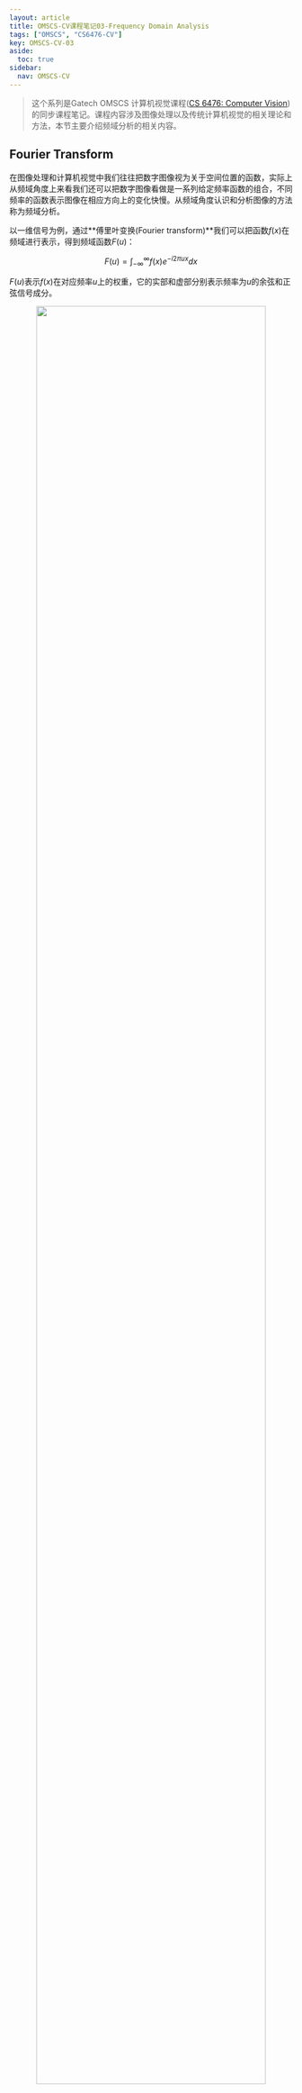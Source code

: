 ```yaml
---
layout: article
title: OMSCS-CV课程笔记03-Frequency Domain Analysis
tags: ["OMSCS", "CS6476-CV"]
key: OMSCS-CV-03
aside:
  toc: true
sidebar:
  nav: OMSCS-CV
---
```


> 这个系列是Gatech OMSCS 计算机视觉课程([CS 6476: Computer Vision](https://omscs.gatech.edu/cs-6476-computer-vision))的同步课程笔记。课程内容涉及图像处理以及传统计算机视觉的相关理论和方法，本节主要介绍频域分析的相关内容。
<!--more-->

## Fourier Transform

在图像处理和计算机视觉中我们往往把数字图像视为关于空间位置的函数，实际上从频域角度上来看我们还可以把数字图像看做是一系列给定频率函数的组合，不同频率的函数表示图像在相应方向上的变化快慢。从频域角度认识和分析图像的方法称为频域分析。

以一维信号为例，通过**傅里叶变换(Fourier transform)**我们可以把函数$f(x)$在频域进行表示，得到频域函数$F(u)$：

$$
F(u) = \int_{-\infty}^\infty f(x) e^{-i 2 \pi u x} dx
$$

$F(u)$表示$f(x)$在对应频率$u$上的权重，它的实部和虚部分别表示频率为$u$的余弦和正弦信号成分。

<div align=center>
<img src="https://i.imgur.com/Fif1pte.png" width="90%">
</div>

与之对应的，通过**逆傅里叶变换(inverse Fourier transform)**可以将频域函数$F(u)$变换为时域函数$f(x)$：

$$
f(x) = \int_{-\infty}^\infty f(x) e^{i 2 \pi u x} du
$$

需要说明的是傅里叶变换仅在函数可积时成立，即函数$f(x)$需要满足：

$$
\int_{-\infty}^\infty \vert f(x) \vert dx < \infty
$$

在离散情况下则需要使用**离散傅里叶变换(discrete Fourier transform)**：

$$
F(k) = \frac{1}{N} \sum_{x=0}^{N-1} f(x) e^{-i \frac{2 \pi k x}{N}}
$$

对于数字图像我们需要将傅里叶变换推广到二维平面上，得到连续和离散形式的二维傅里叶变换：

$$
F(u, v) = \int_{-\infty}^\infty \int_{-\infty}^\infty f(x, y) e^{-i 2 \pi (ux + vy)} dx dy
$$

$$
F(k_x, k_y) = \frac{1}{N} \sum_{x=0}^{N-1} \sum_{y=0}^{N-1} f(x, y) e^{-i \frac{2 \pi (k_x x + k_y y)}{N}}
$$

在数字图像的频域分析中通常只关注频域图像$F(k_x, k_y)$的幅度而忽略相位，将$F(k_x, k_y)$的幅度进行可视化就得到了数字图像的**频谱(frequency spectrum)**。图像的频谱在某个位置的响应越强表示图像在该方向变化越剧烈：

<div align=center>
<img src="https://i.imgur.com/Z5Wg0Rh.png" width="25%">
<img src="https://i.imgur.com/HbGBH7u.png" width="25%">
</div>

<div align=center>
<img src="https://i.imgur.com/2YogQt5.png" width="25%">
<img src="https://i.imgur.com/BHKDIb2.png" width="25%">
</div>

同时由于傅里叶变换具有可加性，两幅图像相加后它们的频谱也会相加：

<div align=center>
<img src="https://i.imgur.com/AeQ2ND1.png" width="70%">
</div>

此外对频谱进行操作也会反映到图像上。删去频谱的高频成分相当于对图像进行模糊，而删去低频成分则相当于提取图像的边缘。

<div align=center>
<img src="https://i.imgur.com/811Fa2o.png" width="40%">
<img src="https://i.imgur.com/FLtAPqa.png" width="40%">
</div>

## Convolution in Frequency Domain

## 	Aliasing
